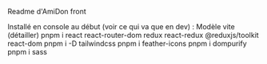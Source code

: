 Readme d'AmiDon front

Installé en console au début (voir ce qui va que en dev) : 
Modèle vite (détailler)
pnpm i react react-router-dom redux react-redux @reduxjs/toolkit react-dom
pnpm i -D tailwindcss
pnpm i feather-icons
pnpm i dompurify
pnpm i sass
